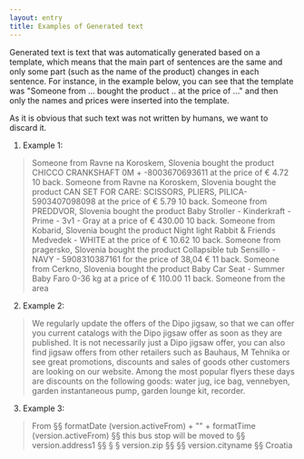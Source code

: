 ```yaml
---
layout: entry
title: Examples of Generated text
---
```


Generated text is text that was automatically generated based on a template, which means that the main part of sentences are the same and only some part (such as the name of the product) changes in each sentence. For instance, in the example below, you can see that the template was "Someone from ... bought the product .. at the price of ..." and then only the names and prices were inserted into the template.

As it is obvious that such text was not written by humans, we want to discard it.

1. Example 1:
> Someone from Ravne na Koroskem, Slovenia bought the product CHICCO CRANKSHAFT 0M + -8003670693611 at the price of € 4.72 10 back. Someone from Ravne na Koroskem, Slovenia bought the product CAN SET FOR CARE: SCISSORS, PLIERS, PILICA-5903407098098 at the price of € 5.79 10 back. Someone from PREDDVOR, Slovenia bought the product Baby Stroller - Kinderkraft - Prime - 3v1 - Gray at a price of € 430.00 10 back. Someone from Kobarid, Slovenia bought the product Night light Rabbit & Friends Medvedek - WHITE at the price of € 10.62 10 back. Someone from pragersko, Slovenia bought the product Collapsible tub Sensillo - NAVY - 5908310387161 for the price of 38,04 € 11 back. Someone from Cerkno, Slovenia bought the product Baby Car Seat - Summer Baby Faro 0-36 kg at a price of € 110.00 11 back. Someone from the area

2. Example 2:
> We regularly update the offers of the Dipo jigsaw, so that we can offer you current catalogs with the Dipo jigsaw offer as soon as they are published. It is not necessarily just a Dipo jigsaw offer, you can also find jigsaw offers from other retailers such as Bauhaus, M Tehnika or see great promotions, discounts and sales of goods other customers are looking on our website. Among the most popular flyers these days are discounts on the following goods: water jug, ice bag, vennebyen, garden instantaneous pump, garden lounge kit, recorder.

3. Example 3:
> From §§ formatDate (version.activeFrom) + "" + formatTime (version.activeFrom) §§ this bus stop will be moved to §§ version.address1 §§ § § version.zip §§ §§ version.cityname §§ Croatia